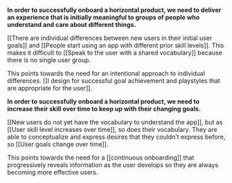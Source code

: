 ---
---

**In order to successfully onboard a horizontal product, we need to deliver an experience that is initially meaningful to groups of people who understand and care about different things.**

[[There are individual differences between new users in their initial user goals]] and [[People start using an app with different prior skill levels]]. This makes it difficult to [[Speak to the user with a shared vocabulary]] because there is no single user group.

This points towards the need for an intentional approach to individual differences.  [[I design for successful goal achievement and playstyles that are appropriate for the user]].

**In order to successfully onboard a horizontal product, we need to increase their skill over time to keep up with their changing goals.**

[[New users do not yet have the vocabulary to understand the app]], but as [[User skill level increases over time]], so does their vocabulary. They are able to conceptualize and express desires that they couldn’t express before, so [[User goals change over time]].

This points towards the need for a [[continuous onboarding]] that progressively reveals information as the user develops so they are always becoming more effective users. 
